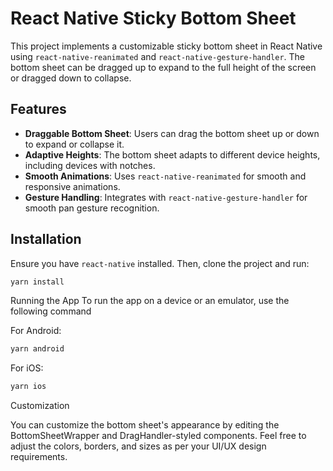 # React Native Sticky Bottom Sheet

This project implements a customizable sticky bottom sheet in React Native using `react-native-reanimated` and `react-native-gesture-handler`. The bottom sheet can be dragged up to expand to the full height of the screen or dragged down to collapse.

## Features

- **Draggable Bottom Sheet**: Users can drag the bottom sheet up or down to expand or collapse it.
- **Adaptive Heights**: The bottom sheet adapts to different device heights, including devices with notches.
- **Smooth Animations**: Uses `react-native-reanimated` for smooth and responsive animations.
- **Gesture Handling**: Integrates with `react-native-gesture-handler` for smooth pan gesture recognition.

## Installation

Ensure you have `react-native` installed. Then, clone the project and run:

```bash
yarn install

```

Running the App
To run the app on a device or an emulator, use the following command

For Android:

```bash
yarn android

```
For iOS:

```bash
yarn ios

```

Customization

You can customize the bottom sheet's appearance by editing the BottomSheetWrapper and DragHandler-styled components. Feel free to adjust the colors, borders, and sizes as per your UI/UX design requirements.
